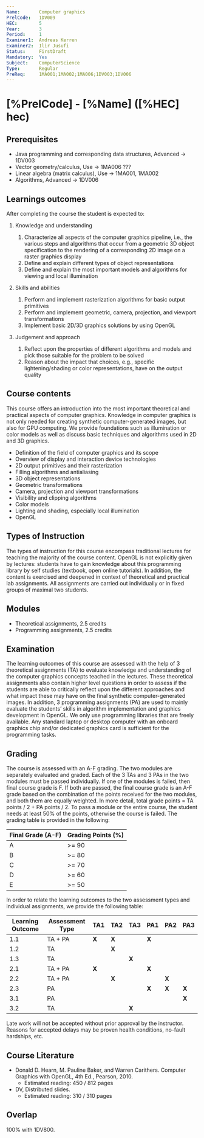 ```yaml
---
Name:       Computer graphics
PrelCode:   1DV009
HEC:        5
Year:       3
Period:     1
Examiner1:  Andreas Kerren
Examiner2:  Ilir Jusufi
Status:     FirstDraft
Mandatory:  Yes
Subject:    ComputerScience
Type:       Regular
PreReq:     1MA001;1MA002;1MA006;1DV003;1DV006
---
```


# [%PrelCode] - [%Name] ([%HEC] hec)

## Prerequisites

* Java programming and corresponding data structures, Advanced → 1DV003
* Vector geometry/calculus, Use → 1MA006 ???
* Linear algebra (matrix calculus), Use → 1MA001, 1MA002
* Algorithms, Advanced → 1DV006

## Learnings outcomes

After completing the course the student is expected to:

1. Knowledge and understanding
    1. Characterize all aspects of the computer graphics pipeline, i.e., the various steps and algorithms that occur from a geometric 3D object specification to the rendering of a corresponding 2D image on a raster graphics display
    2. Define and explain different types of object representations
    3. Define and explain the most important models and algorithms for viewing and local illumination

2. Skills and abilities
    1. Perform and implement rasterization algorithms for basic output primitives
    2. Perform and implement geometric, camera, projection, and viewport transformations
    3. Implement basic 2D/3D graphics solutions by using OpenGL

3. Judgement and approach
    1. Reflect upon the properties of different algorithms and models and pick those suitable for the problem to be solved
    2. Reason about the impact that choices, e.g., specific lightening/shading or color representations, have on the output quality

## Course contents

This course offers an introduction into the most important theoretical and practical aspects of computer graphics. Knowledge in computer graphics is not only needed for creating synthetic computer-generated images, but also for GPU computing. We provide foundations such as illumination or color models as well as discuss basic techniques and algorithms used in 2D and 3D graphics.

* Definition of the field of computer graphics and its scope
* Overview of display and interaction device technologies
* 2D output primitives and their rasterization
* Filling algorithms and antialiasing
* 3D object representations
* Geometric transformations
* Camera, projection and viewport transformations
* Visibility and clipping algorithms
* Color models
* Lighting and shading, especially local illumination
* OpenGL

## Types of Instruction

The types of instruction for this course encompass traditional lectures for teaching the majority of the course content. OpenGL is not explicitly given by lectures: students have to gain knowledge about this programming library by self studies (textbook, open online tutorials). In addition, the content is exercised and deepened in context of theoretical and practical lab assignments. All assignments are carried out individually or in fixed groups of maximal two students.

## Modules

* Theoretical assignments, 2.5 credits
* Programming assignments, 2.5 credits


## Examination

The learning outcomes of this course are assessed with the help of 3 theoretical assignments (TA) to evaluate knowledge and understanding of the computer graphics concepts teached in the lectures. These theoretical assignments also contain higher level questions in order to assess if the students are able to critically reflect upon the different approaches and what impact these may have on the final synthetic computer-generated images.
In addition, 3 programming assignments (PA) are used to mainly evaluate the students’ skills in algorithm implementation and graphics development in OpenGL. We only use programming libraries that are freely available. Any standard laptop or desktop computer with an onboard graphics chip and/or dedicated graphics card is sufficient for the programming tasks.

## Grading

The course is assessed with an A-F grading. The two modules are separately evaluated and graded. Each of the 3 TAs and 3 PAs in the two modules must be passed individually. If one of the modules is failed, then final course grade is F. If both are passed, the final course grade is an A-F grade based on the combination of the points received for the two modules, and both them are equally weighted. In more detail, total grade points = TA points / 2 + PA points / 2. To pass a module or the entire course, the student needs at least 50% of the points, otherwise the course is failed. The grading table is provided in the following:

| Final Grade (A-F) | Grading Points (%) |
|-------------------|--------------------|
|  A                |  >= 90             |
|  B                |  >= 80             |
|  C                |  >= 70             |
|  D                |  >= 60             |
|  E                |  >= 50             |

In order to relate the learning outcomes to the two assessment types and individual assignments, we provide the following table:

| Learning Outcome | Assessment Type | TA1 | TA2 | TA3 | PA1 | PA2 | PA3 |
| ---------------- | --------------- | --- | --- | --- | --- | --- | --- |
| 1.1              | TA + PA         |**X**|**X**|     |**X**|     |     |
| 1.2              | TA              |     |**X**|     |     |     |     |
| 1.3              | TA              |     |     |**X**|     |     |     |
| 2.1              | TA + PA         |**X**|     |     |**X**|     |     |
| 2.2              | TA + PA         |     |**X**|     |     |**X**|     |
| 2.3              | PA              |     |     |     |**X**|**X**|**X**|
| 3.1              | PA              |     |     |     |     |     |**X**|
| 3.2              | TA              |     |     |**X**|     |     |     |

Late work will not be accepted without prior approval by the instructor. Reasons for accepted delays may be proven health conditions, no-fault hardships, etc.

## Course Literature

* Donald D. Hearn, M. Pauline Baker, and Warren Carithers. Computer Graphics with OpenGL, 4th Ed., Pearson, 2010.
    * Estimated reading: 450 / 812 pages
* DV, Distributed slides.
    * Estimated reading: 310 / 310 pages

## Overlap

100% with 1DV800.

